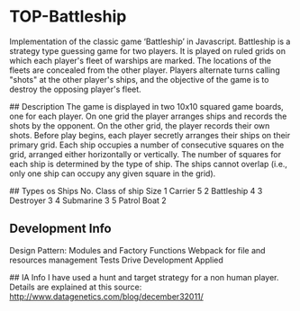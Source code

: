 # TOP-Battleship
Implementation of the classic game ‘Battleship’ in Javascript. Battleship is a strategy type guessing game for two players. It is played on ruled grids on which each player's fleet of warships are marked. The locations of the fleets are concealed from the other player. Players alternate turns calling "shots" at the other player's ships, and the objective of the game is to destroy the opposing player's fleet.

## Description
The game is displayed in two 10x10 squared game boards, one for each player. On one grid the player arranges ships and records the shots by the opponent. On the other grid, the player records their own shots. Before play begins, each player secretly arranges their ships on their primary grid. Each ship occupies a number of consecutive squares on the grid, arranged either horizontally or vertically. The number of squares for each ship is determined by the type of ship. The ships cannot overlap (i.e., only one ship can occupy any given square in the grid).

## Types os Ships
No.	  Class of ship   Size
1	  Carrier	        5
2	  Battleship	    4
3	  Destroyer	        3
4	  Submarine	        3
5	  Patrol Boat	    2

## Development Info
Design Pattern: Modules and Factory Functions
Webpack for file and resources management
Tests Drive Development Applied

## IA Info
I have used a hunt and target strategy for a non human player. Details are explained at this source:
http://www.datagenetics.com/blog/december32011/